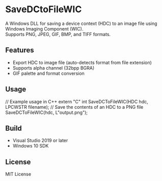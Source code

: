 # SaveDCtoFileWIC

A Windows DLL for saving a device context (HDC) to an image file using Windows Imaging Component (WIC).  
Supports PNG, JPEG, GIF, BMP, and TIFF formats.

## Features

- Export HDC to image file (auto-detects format from file extension)
- Supports alpha channel (32bpp BGRA)
- GIF palette and format conversion

## Usage

// Example usage in C++ extern "C" int SaveDCToFileWIC(HDC hdc, LPCWSTR filename);
// Save the contents of an HDC to a PNG file SaveDCToFileWIC(hdc, L"output.png");

## Build

- Visual Studio 2019 or later
- Windows 10 SDK

## License

MIT License
